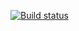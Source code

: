 [![Build status](https://ci.appveyor.com/api/projects/status/x7gtavhb6cphxkpk/branch/main?svg=true)](https://ci.appveyor.com/project/Kozyavin/patterns/branch/main)